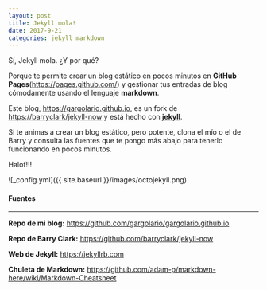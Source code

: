 ```yaml
---
layout: post
title: Jekyll mola!
date: 2017-9-21
categories: jekyll markdown
---
```


Sí, Jekyll mola. ¿Y por qué?

Porque te permite crear un blog estático en pocos minutos en **GitHub Pages**(https://pages.github.com/) y gestionar tus entradas de blog cómodamente usando el lenguaje **markdown**.

Este blog, <https://gargolario.github.io>, es un fork de <https://barryclark/jekyll-now> y está hecho con [**jekyll**](https://jekyllrb.com). 

Si te animas a crear un blog estático, pero potente, clona el mío o el de Barry y consulta las fuentes que te pongo más abajo para tenerlo funcionando en pocos minutos.

Halof!!!

![_config.yml]({{ site.baseurl }}/images/octojekyll.png)

#### Fuentes
*** 

**Repo de mi blog:** <https://github.com/gargolario/gargolario.github.io>


**Repo de Barry Clark:** <https://github.com/barryclark/jekyll-now>


**Web de Jekyll:** <https://jekyllrb.com>

**Chuleta de Markdown:** <https://github.com/adam-p/markdown-here/wiki/Markdown-Cheatsheet>



